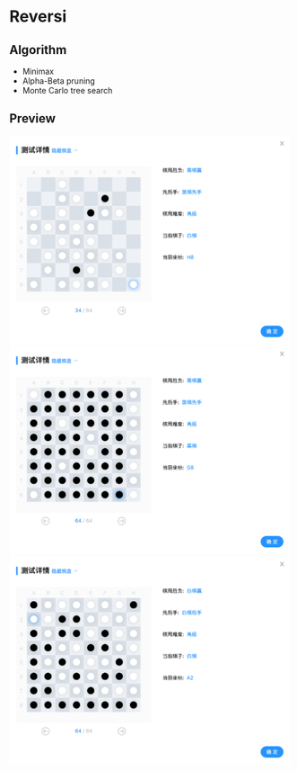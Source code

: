 # Reversi

## Algorithm

- Minimax
- Alpha-Beta pruning
- Monte Carlo tree search

## Preview

<img src="document/image1.png" width="500"/>
<img src="document/image2.png" width="500"/>
<img src="document/image3.png" width="500"/>
